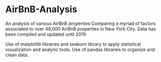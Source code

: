 # AirBnB-Analysis
An analysis of various AirBnB properties
Comparing a myriad of factors associated to over 48,000 AirBnB properties in New York City. Data has been compiled and updated until 2019.

Use of matplotlib libraries and seaborn library to apply statistical visualization and analytic tools.
Use of pandas libraries to organize and clean data. 

